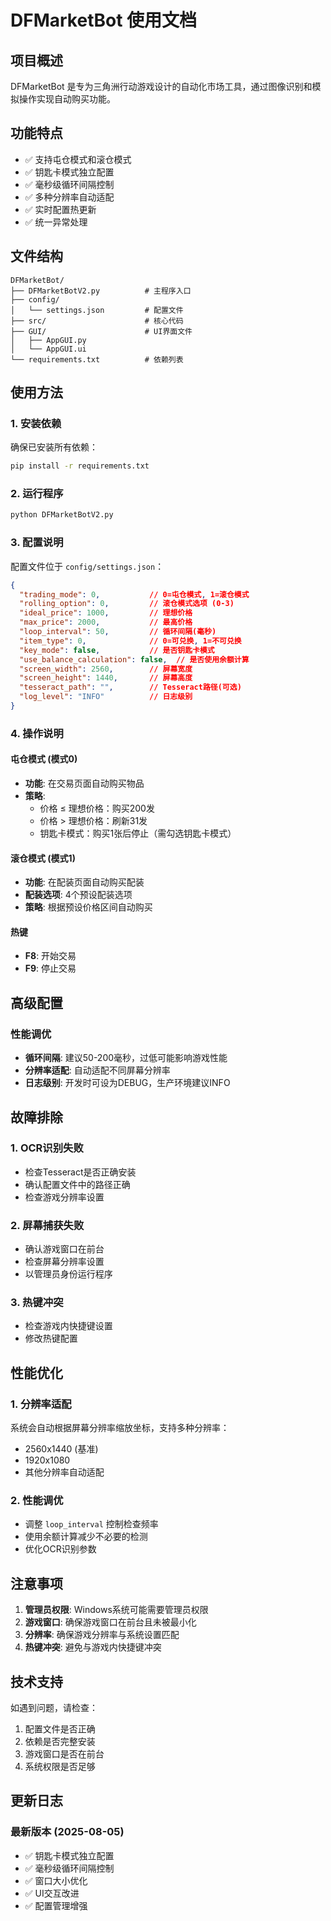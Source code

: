 # DFMarketBot 使用文档

## 项目概述

DFMarketBot 是专为三角洲行动游戏设计的自动化市场工具，通过图像识别和模拟操作实现自动购买功能。

## 功能特点

- ✅ 支持屯仓模式和滚仓模式
- ✅ 钥匙卡模式独立配置
- ✅ 毫秒级循环间隔控制
- ✅ 多种分辨率自动适配
- ✅ 实时配置热更新
- ✅ 统一异常处理

## 文件结构

```
DFMarketBot/
├── DFMarketBotV2.py          # 主程序入口
├── config/
│   └── settings.json         # 配置文件
├── src/                      # 核心代码
├── GUI/                      # UI界面文件
│   ├── AppGUI.py
│   └── AppGUI.ui
└── requirements.txt          # 依赖列表
```

## 使用方法

### 1. 安装依赖

确保已安装所有依赖：

```bash
pip install -r requirements.txt
```

### 2. 运行程序

```bash
python DFMarketBotV2.py
```

### 3. 配置说明

配置文件位于 `config/settings.json`：

```json
{
  "trading_mode": 0,           // 0=屯仓模式, 1=滚仓模式
  "rolling_option": 0,         // 滚仓模式选项 (0-3)
  "ideal_price": 1000,         // 理想价格
  "max_price": 2000,           // 最高价格
  "loop_interval": 50,         // 循环间隔(毫秒)
  "item_type": 0,              // 0=可兑换, 1=不可兑换
  "key_mode": false,           // 是否钥匙卡模式
  "use_balance_calculation": false,  // 是否使用余额计算
  "screen_width": 2560,        // 屏幕宽度
  "screen_height": 1440,       // 屏幕高度
  "tesseract_path": "",        // Tesseract路径(可选)
  "log_level": "INFO"          // 日志级别
}
```

### 4. 操作说明

#### 屯仓模式 (模式0)
- **功能**: 在交易页面自动购买物品
- **策略**: 
  - 价格 ≤ 理想价格：购买200发
  - 价格 > 理想价格：刷新31发
  - 钥匙卡模式：购买1张后停止（需勾选钥匙卡模式）

#### 滚仓模式 (模式1)
- **功能**: 在配装页面自动购买配装
- **配装选项**: 4个预设配装选项
- **策略**: 根据预设价格区间自动购买

#### 热键
- **F8**: 开始交易
- **F9**: 停止交易

## 高级配置

### 性能调优
- **循环间隔**: 建议50-200毫秒，过低可能影响游戏性能
- **分辨率适配**: 自动适配不同屏幕分辨率
- **日志级别**: 开发时可设为DEBUG，生产环境建议INFO

## 故障排除

### 1. OCR识别失败

- 检查Tesseract是否正确安装
- 确认配置文件中的路径正确
- 检查游戏分辨率设置

### 2. 屏幕捕获失败

- 确认游戏窗口在前台
- 检查屏幕分辨率设置
- 以管理员身份运行程序

### 3. 热键冲突

- 检查游戏内快捷键设置
- 修改热键配置

## 性能优化

### 1. 分辨率适配

系统会自动根据屏幕分辨率缩放坐标，支持多种分辨率：
- 2560x1440 (基准)
- 1920x1080
- 其他分辨率自动适配

### 2. 性能调优

- 调整 `loop_interval` 控制检查频率
- 使用余额计算减少不必要的检测
- 优化OCR识别参数


## 注意事项

1. **管理员权限**: Windows系统可能需要管理员权限
2. **游戏窗口**: 确保游戏窗口在前台且未被最小化
3. **分辨率**: 确保游戏分辨率与系统设置匹配
4. **热键冲突**: 避免与游戏内快捷键冲突

## 技术支持

如遇到问题，请检查：
1. 配置文件是否正确
2. 依赖是否完整安装
3. 游戏窗口是否在前台
4. 系统权限是否足够

## 更新日志

### 最新版本 (2025-08-05)
- ✅ 钥匙卡模式独立配置
- ✅ 毫秒级循环间隔控制
- ✅ 窗口大小优化
- ✅ UI交互改进
- ✅ 配置管理增强